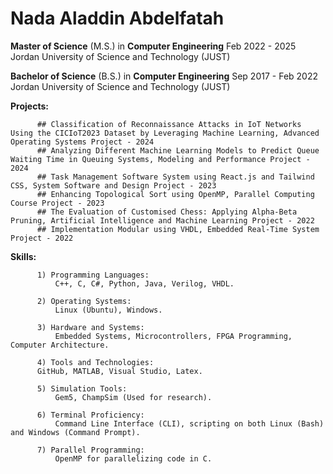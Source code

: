 # Nada Aladdin Abdelfatah

**Master of Science** (M.S.) in **Computer Engineering** Feb 2022 - 2025
Jordan University of Science and Technology (JUST)

**Bachelor of Science** (B.S.) in **Computer Engineering** Sep 2017 - Feb 2022
Jordan University of Science and Technology (JUST)

**Projects:**

          ## Classification of Reconnaissance Attacks in IoT Networks Using the CICIoT2023 Dataset by Leveraging Machine Learning, Advanced Operating Systems Project - 2024
          ## Analyzing Different Machine Learning Models to Predict Queue Waiting Time in Queuing Systems, Modeling and Performance Project - 2024
          ## Task Management Software System using React.js and Tailwind CSS, System Software and Design Project - 2023
          ## Enhancing Topological Sort using OpenMP, Parallel Computing Course Project - 2023
          ## The Evaluation of Customised Chess: Applying Alpha-Beta Pruning, Artificial Intelligence and Machine Learning Project - 2022
          ## Implementation Modular using VHDL, Embedded Real-Time System Project - 2022

**Skills:**

          1) Programming Languages: 
              C++, C, C#, Python, Java, Verilog, VHDL.
              
          2) Operating Systems:
              Linux (Ubuntu), Windows.
              
          3) Hardware and Systems:
              Embedded Systems, Microcontrollers, FPGA Programming, Computer Architecture.
              
          4) Tools and Technologies:
          GitHub, MATLAB, Visual Studio, Latex.
          
          5) Simulation Tools:
              Gem5, ChampSim (Used for research).    
              
          6) Terminal Proficiency:
              Command Line Interface (CLI), scripting on both Linux (Bash) and Windows (Command Prompt).  
              
          7) Parallel Programming:
              OpenMP for parallelizing code in C.

              

